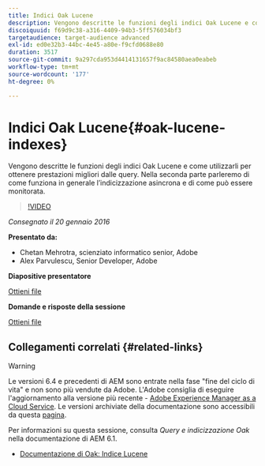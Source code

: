 ```yaml
---
title: Indici Oak Lucene
description: Vengono descritte le funzioni degli indici Oak Lucene e come utilizzarli per ottenere prestazioni migliori dalle query. Nella seconda parte parleremo di come funziona in generale l’indicizzazione asincrona e di come può essere monitorata.
discoiquuid: f69d9c38-a316-4409-94b3-5ff576034bf3
targetaudience: target-audience advanced
exl-id: ed0e32b3-44bc-4e45-a80e-f9cfd0688e80
duration: 3517
source-git-commit: 9a297cda953d4414131657f9ac84580aea0eabeb
workflow-type: tm+mt
source-wordcount: '177'
ht-degree: 0%

---
```


# Indici Oak Lucene{#oak-lucene-indexes}

Vengono descritte le funzioni degli indici Oak Lucene e come utilizzarli per ottenere prestazioni migliori dalle query. Nella seconda parte parleremo di come funziona in generale l’indicizzazione asincrona e di come può essere monitorata.

>[!VIDEO](https://video.tv.adobe.com/v/19303/?quality=9)

*Consegnato il 20 gennaio 2016*

**Presentato da:**

* Chetan Mehrotra, scienziato informatico senior, Adobe
* Alex Parvulescu, Senior Developer, Adobe

**Diapositive presentatore**

[Ottieni file](assets/aem-gems-012016-oak-lucene-indexes-async-local.pdf)

**Domande e risposte della sessione**

[Ottieni file](assets/q-a-1-20-16-gem-session-oak-lucene-indexes.pdf)

## Collegamenti correlati {#related-links}

>[!WARNING]
>
>Le versioni 6.4 e precedenti di AEM sono entrate nella fase &quot;fine del ciclo di vita&quot; e non sono più vendute da Adobe.  L&#39;Adobe consiglia di eseguire l&#39;aggiornamento alla versione più recente - [Adobe Experience Manager as a Cloud Service](https://experienceleague.adobe.com/docs/experience-manager-cloud-service.html?lang=it).  Le versioni archiviate della documentazione sono accessibili da questa [pagina](https://experienceleague.adobe.com/docs/experience-manager-release-information/aem-release-updates/previous-updates/aem-previous-versions.html?lang=it).
>
>Per informazioni su questa sessione, consulta *Query e indicizzazione Oak* nella documentazione di AEM 6.1.

* [Documentazione di Oak: Indice Lucene](https://jackrabbit.apache.org/oak/docs/query/lucene.html)
